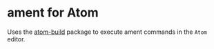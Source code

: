 # ament for Atom

Uses the [atom-build](https://github.com/noseglid/atom-build) package to
execute ament commands in the `Atom` editor.

